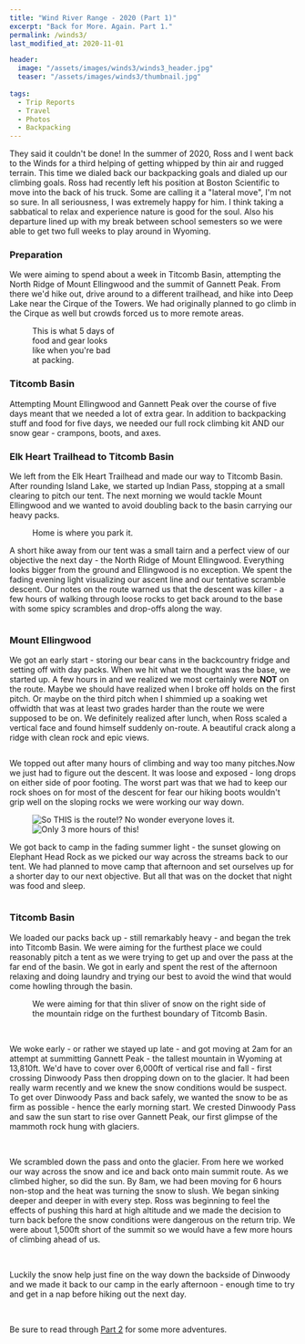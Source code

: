 ```yaml
---
title: "Wind River Range - 2020 (Part 1)"
excerpt: "Back for More. Again. Part 1."
permalink: /winds3/
last_modified_at: 2020-11-01

header:
  image: "/assets/images/winds3/winds3_header.jpg"
  teaser: "/assets/images/winds3/thumbnail.jpg"
  
tags:
  - Trip Reports
  - Travel
  - Photos
  - Backpacking
---
```


They said it couldn't be done! In the summer of 2020, Ross and I went back to the Winds for a third helping of getting whipped by thin air and rugged terrain. This time we dialed back our backpacking goals and dialed up our climbing goals. Ross had recently left his position at Boston Scientific to move into the back of his truck. Some are calling it a "lateral move", I'm not so sure. In all seriousness, I was extremely happy for him. I think taking a sabbatical to relax and experience nature is good for the soul. Also his departure lined up with my break between school semesters so we were able to get two full weeks to play around in Wyoming.

### Preparation
We were aiming to spend about a week in Titcomb Basin, attempting the North Ridge of Mount Ellingwood and the summit of Gannett Peak. From there we'd hike out, drive around to a different trailhead, and hike into Deep Lake near the Cirque of the Towers. We had originally planned to go climb in the Cirque as well but crowds forced us to more remote areas.

<figure class = "align-right" style = "width: 150px">
    <img src="{{ site.url }}{{ site.baseurl }}//assets/images/winds3/ross_1.jpg" alt="" >
    <figcaption>This is what 5 days of food and gear looks like when you're bad at packing.</figcaption>
</figure>

### Titcomb Basin
Attempting Mount Ellingwood and Gannett Peak over the course of five days meant that we needed a lot of extra gear. In addition to backpacking stuff and food for five days, we needed our full rock climbing kit AND our snow gear - crampons, boots, and axes. 

### Elk Heart Trailhead to Titcomb Basin
We left from the Elk Heart Trailhead and made our way to Titcomb Basin. After rounding Island Lake, we started up Indian Pass, stopping at a small clearing to pitch our tent. The next morning we would tackle Mount Ellingwood and we wanted to avoid doubling back to the basin carrying our heavy packs.

<figure>
    <img src="{{ site.url }}{{ site.baseurl }}//assets/images/winds3/camp_1.jpg" alt="" >
    <figcaption>Home is where you park it.</figcaption>
</figure>

A short hike away from our tent was a small tairn and a perfect view of our objective the next day - the North Ridge of Mount Ellingwood. Everything looks bigger from the ground and Ellingwood is no exception. We spent the fading evening light visualizing our ascent line and our tentative scramble descent. Our notes on the route warned us that the descent was killer - a few hours of walking through loose rocks to get back around to the base with some spicy scrambles and drop-offs along the way.

<figure class = "align-right" style = "width: 200px">
    <img src="{{ site.url }}{{ site.baseurl }}//assets/images/winds3/fridge.jpg" alt="">
</figure>

### Mount Ellingwood
We got an early start - storing our bear cans in the backcountry fridge and setting off with day packs.
When we hit what we thought was the base, we started up. A few hours in and we realized we most certainly were **NOT** on the route. Maybe we should have realized when I broke off holds on the first pitch. Or maybe on the third pitch when I shimmied up a soaking wet offwidth that was at least two grades harder than the route we were supposed to be on. We definitely realized after lunch, when Ross scaled a vertical face and found himself suddenly on-route. A beautiful crack along a ridge with clean rock and epic views.
<figure class = "align-center">
    <img src="{{ site.url }}{{ site.baseurl }}//assets/images/winds3/ellingwood_1.jpg" alt="" >
</figure>
We topped out after many hours of climbing and way too many pitches.Now we just had to figure out the descent. It was loose and exposed - long drops on either side of poor footing. The worst part was that we had to keep our rock shoes on for most of the descent for fear our hiking boots wouldn't grip well on the sloping rocks we were working our way down.
<figure class = "third">
    <img src="{{ site.url }}{{ site.baseurl }}//assets/images/winds3/ellingwood_2.jpg" alt="So THIS is the route!? No wonder everyone loves it.">
    <img src="{{ site.url }}{{ site.baseurl }}//assets/images/winds3/ellingwood_3.jpg" alt="">
    <img src="{{ site.url }}{{ site.baseurl }}//assets/images/winds3/ellingwood_4.jpg" alt="Only 3 more hours of this!">
</figure>

We got back to camp in the fading summer light - the sunset glowing on Elephant Head Rock as we picked our way across the streams back to our tent. We had planned to move camp that afternoon and set ourselves up for a shorter day to our next objective. But all that was on the docket that night was food and sleep.

<figure class = "align-center">
    <img src="{{ site.url }}{{ site.baseurl }}//assets/images/winds3/ellingwood_5.jpg" alt="">
</figure>

### Titcomb Basin
We loaded our packs back up - still remarkably heavy - and began the trek into Titcomb Basin. We were aiming for the furthest place we could reasonably pitch a tent as we were trying to get up and over the pass at the far end of the basin. We got in early and spent the rest of the afternoon relaxing and doing laundry and trying our best to avoid the wind that would come howling through the basin.

<figure>
    <img src="{{ site.url }}{{ site.baseurl }}//assets/images/winds3/titcomb_1.jpg" alt="">
    <figcaption>We were aiming for that thin sliver of snow on the right side of the mountain ridge on the furthest boundary of Titcomb Basin.</figcaption>
</figure>

<figure class = "half">
    <img src="{{ site.url }}{{ site.baseurl }}//assets/images/winds3/titcomb_2.jpg" alt="">
    <img src="{{ site.url }}{{ site.baseurl }}//assets/images/winds3/titcomb_3.jpg" alt="">
</figure>

We woke early - or rather we stayed up late - and got moving at 2am for an attempt at summitting Gannett Peak - the tallest mountain in Wyoming at 13,810ft. We'd have to cover over 6,000ft of vertical rise and fall - first crossing Dinwoody Pass then dropping down on to the glacier. It had been really warm recently and we knew the snow conditions would be suspect. To get over Dinwoody Pass and back safely, we wanted the snow to be as firm as possible - hence the early morning start. We crested Dinwoody Pass and saw the sun start to rise over Gannett Peak, our first glimpse of the mammoth rock hung with glaciers.

<figure class = "half">
    <img src="{{ site.url }}{{ site.baseurl }}//assets/images/winds3/gannett_1.jpg" alt="">
    <img src="{{ site.url }}{{ site.baseurl }}//assets/images/winds3/gannett_2.jpg" alt="">
</figure>

We scrambled down the pass and onto the glacier. From here we worked our way across the snow and ice and back onto main summit route. As we climbed higher, so did the sun. By 8am, we had been moving for 6 hours non-stop and the heat was turning the snow to slush. We began sinking deeper and deeper in with every step. Ross was beginning to feel the effects of pushing this hard at high altitude and we made the decision to turn back before the snow conditions were dangerous on the return trip. We were about 1,500ft short of the summit so we would have a few more hours of climbing ahead of us.

<figure class = "half">
    <img src="{{ site.url }}{{ site.baseurl }}//assets/images/winds3/gannett_3.jpg" alt="">
    <img src="{{ site.url }}{{ site.baseurl }}//assets/images/winds3/gannett_4.jpg" alt="">
</figure>
 
Luckily the snow help just fine on the way down the backside of Dinwoody and we made it back to our camp in the early afternoon - enough time to try and get in a nap before hiking out the next day.

<figure class = "half">
    <img src="{{ site.url }}{{ site.baseurl }}//assets/images/winds3/gannett_5.jpg" alt="">
    <img src="{{ site.url }}{{ site.baseurl }}//assets/images/winds3/gannett_6.jpg" alt="">
</figure>

Be sure to read through <a href="/winds3_2/" target="_blank">Part 2</a> for some more adventures.

